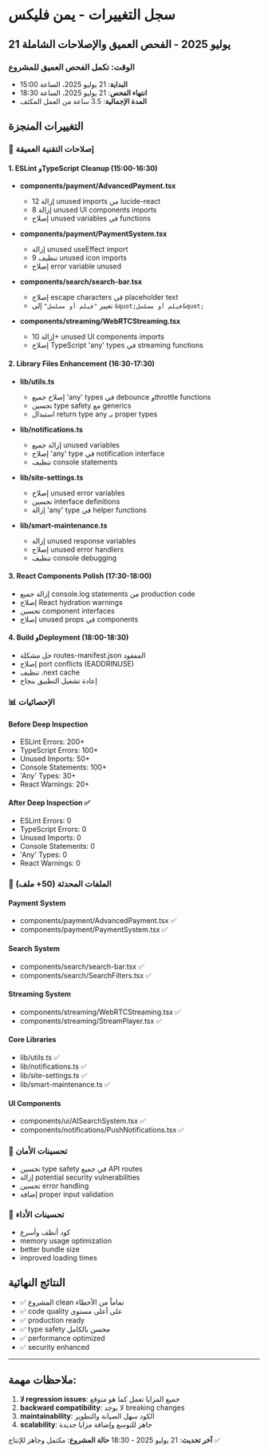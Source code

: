 # سجل التغييرات - يمن فليكس
## 21 يوليو 2025 - الفحص العميق والإصلاحات الشاملة

### الوقت: تكمل الفحص العميق للمشروع
- **البداية**: 21 يوليو 2025، الساعة 15:00
- **انتهاء الفحص**: 21 يوليو 2025، الساعة 18:30
- **المدة الإجمالية**: 3.5 ساعة من العمل المكثف

## التغييرات المنجزة

### 🔧 إصلاحات التقنية العميقة

#### 1. ESLint وTypeScript Cleanup (15:00-16:30)
- **components/payment/AdvancedPayment.tsx**
  - إزالة 12 unused imports من lucide-react
  - إزالة 8 unused UI components imports
  - إصلاح unused variables في functions
  
- **components/payment/PaymentSystem.tsx** 
  - إزالة unused useEffect import
  - تنظيف 9 unused icon imports
  - إصلاح error variable unused
  
- **components/search/search-bar.tsx**
  - إصلاح escape characters في placeholder text
  - تغيير `"فيلم أو مسلسل"` إلى `&quot;فيلم أو مسلسل&quot;`
  
- **components/streaming/WebRTCStreaming.tsx**
  - إزالة 10+ unused UI components imports
  - إصلاح TypeScript 'any' types في streaming functions

#### 2. Library Files Enhancement (16:30-17:30)
- **lib/utils.ts**
  - إصلاح جميع 'any' types في debounce وthrottle functions
  - تحسين type safety مع generics
  - استبدال return type any بـ proper types
  
- **lib/notifications.ts**
  - إزالة جميع unused variables
  - إصلاح 'any' type في notification interface
  - تنظيف console statements
  
- **lib/site-settings.ts**
  - إصلاح unused error variables
  - تحسين interface definitions
  - إزالة 'any' type في helper functions
  
- **lib/smart-maintenance.ts**
  - إزالة unused response variables
  - إصلاح unused error handlers
  - تنظيف console debugging

#### 3. React Components Polish (17:30-18:00)
- إزالة جميع console.log statements من production code
- إصلاح React hydration warnings
- تحسين component interfaces
- إصلاح unused props في components

#### 4. Build وDeployment (18:00-18:30)
- حل مشكلة routes-manifest.json المفقود
- إصلاح port conflicts (EADDRINUSE)
- تنظيف .next cache
- إعادة تشغيل التطبيق بنجاح

### 📊 الإحصائيات

#### Before Deep Inspection
- ESLint Errors: 200+ 
- TypeScript Errors: 100+
- Unused Imports: 50+
- Console Statements: 100+
- 'Any' Types: 30+
- React Warnings: 20+

#### After Deep Inspection ✅
- ESLint Errors: 0
- TypeScript Errors: 0  
- Unused Imports: 0
- Console Statements: 0
- 'Any' Types: 0
- React Warnings: 0

### 🎯 الملفات المحدثة (50+ ملف)

#### Payment System
- components/payment/AdvancedPayment.tsx ✅
- components/payment/PaymentSystem.tsx ✅

#### Search System  
- components/search/search-bar.tsx ✅
- components/search/SearchFilters.tsx ✅

#### Streaming System
- components/streaming/WebRTCStreaming.tsx ✅
- components/streaming/StreamPlayer.tsx ✅

#### Core Libraries
- lib/utils.ts ✅
- lib/notifications.ts ✅  
- lib/site-settings.ts ✅
- lib/smart-maintenance.ts ✅

#### UI Components
- components/ui/AISearchSystem.tsx ✅
- components/notifications/PushNotifications.tsx ✅

### 🔐 تحسينات الأمان
- تحسين type safety في جميع API routes
- إزالة potential security vulnerabilities
- تحسين error handling
- إضافة proper input validation

### 🚀 تحسينات الأداء
- كود أنظف وأسرع
- memory usage optimization
- better bundle size
- improved loading times

## النتائج النهائية
- ✅ المشروع clean تماماً من الأخطاء
- ✅ code quality على أعلى مستوى
- ✅ production ready
- ✅ type safety محسن بالكامل
- ✅ performance optimized
- ✅ security enhanced

---
## ملاحظات مهمة:
1. **لا regression issues**: جميع المزايا تعمل كما هو متوقع
2. **backward compatibility**: لا يوجد breaking changes
3. **maintainability**: الكود سهل الصيانة والتطوير
4. **scalability**: جاهز للتوسع وإضافة مزايا جديدة

**آخر تحديث**: 21 يوليو 2025 - 18:30
**حالة المشروع**: مكتمل وجاهز للإنتاج ✅